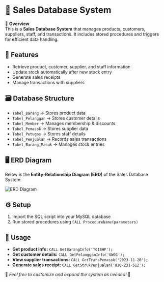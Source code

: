 # 🛒 Sales Database System

📌 **Overview**  
This is a **Sales Database System** that manages products, customers, suppliers, staff, and transactions. It includes stored procedures and triggers for efficient data handling.

## 🚀 Features  
- Retrieve product, customer, supplier, and staff information  
- Update stock automatically after new stock entry  
- Generate sales receipts  
- Manage transactions with suppliers  

## 🗃️ Database Structure  
- `Tabel_Barang` → Stores product data  
- `Tabel_Pelanggan` → Stores customer details  
- `Tabel_Member` → Manages membership & discounts  
- `Tabel_Pemasok` → Stores supplier data  
- `Tabel_Petugas` → Stores staff details  
- `Tabel_Penjualan` → Records sales transactions  
- `Tabel_Barang_Masuk` → Manages stock entries

## 🖥️ ERD Diagram  
Below is the **Entity-Relationship Diagram (ERD)** of the Sales Database System:  

![ERD Diagram](./ERD%20Diagram.jpg)  


## ⚙️ Setup  
1. Import the SQL script into your MySQL database  
2. Run stored procedures using `CALL ProcedureName(parameters)`  

## 📌 Usage  
- **Get product info:** `CALL GetBarangInfo('T01SHP');`  
- **Get customer details:** `CALL GetPelangganInfo('GW01');`  
- **View supplier transactions:** `CALL GetTransPemasok('2023-11-20');`  
- **Generate sales receipt:** `CALL GetStrukPenjualan('010-231-512');`  

📌 *Feel free to customize and expand the system as needed!* 🚀  
